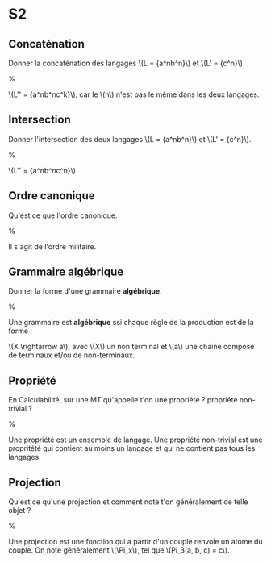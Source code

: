# S2

## Concaténation

Donner la concaténation des langages \\(L = \{a^nb^n\}\\) et \\(L' = \{c^n\}\\).

%

\\(L'' = \{a^nb^nc^k\}\\), car le \\(n\\) n'est pas le même dans les deux 
langages.

## Intersection

Donner l'intersection des deux langages \\(L = \{a^nb^n\}\\) et 
\\(L' = \{c^n\}\\).

%

\\(L'' = \{a^nb^nc^n\}\\).

## Ordre canonique

Qu'est ce que l'ordre canonique.

%

Il s'agit de l'ordre militaire.

## Grammaire algébrique

Donner la forme d'une grammaire __algébrique__.

%

Une grammaire est __algébrique__ ssi chaque règle de la production est de la 
forme :

\\(X \rightarrow a\\), avec \\(X\\) un non terminal et \\(a\\) une chaîne 
composé de terminaux et/ou de non-terminaux.

## Propriété 

En Calculabilité, sur une MT qu'appelle t'on une propriété ? propriété 
non-trivial ?

%

Une propriété est un ensemble de langage. Une propriété non-trivial est une 
propritété qui contient au moins un langage et qui ne contient pas tous les 
langages.

## Projection

Qu'est ce qu'une projection et comment note t'on généralement de telle objet ?

%

Une projection est une fonction qui a partir d'un couple renvoie un atome du 
couple. On note généralement \\(\Pi_x\\), tel que \\(Pi_3(a, b, c) = c\\).